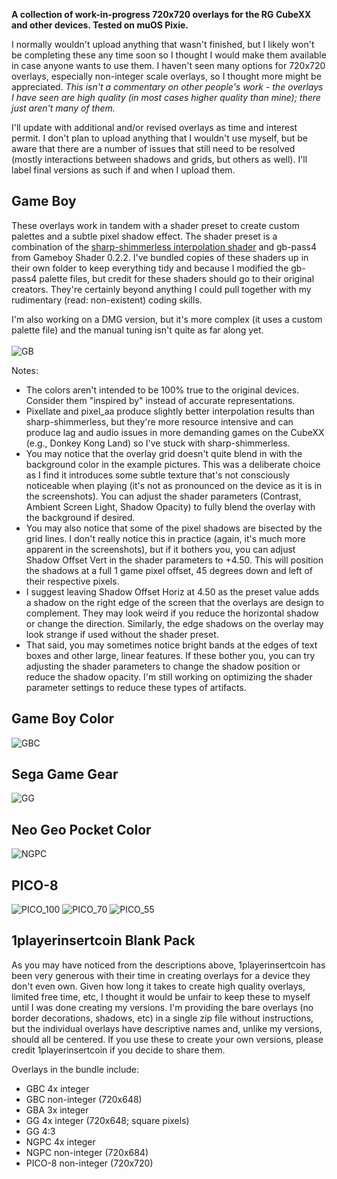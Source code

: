 **A collection of work-in-progress 720x720 overlays for the RG CubeXX and other devices. Tested on muOS Pixie.**

I normally wouldn't upload anything that wasn't finished, but I likely won't be completing these any time soon so I thought I would make them available in case anyone wants to use them. I haven't seen many options for 720x720 overlays, especially non-integer scale overlays, so I thought more might be appreciated. *This isn't a commentary on other people's work - the overlays I have seen are high quality (in most cases higher quality than mine); there just aren't many of them.*

I'll update with additional and/or revised overlays as time and interest permit. I don't plan to upload anything that I wouldn't use myself, but be aware that there are a number of issues that still need to be resolved (mostly interactions between shadows and grids, but others as well). I'll label final versions as such if and when I upload them.

## Game Boy
These overlays work in tandem with a shader preset to create custom palettes and a subtle pixel shadow effect. The shader preset is a combination of the [sharp-shimmerless interpolation shader](https://github.com/Woohyun-Kang/Sharp-Shimmerless-Shader) and gb-pass4 from Gameboy Shader 0.2.2. I've bundled copies of these shaders up in their own folder to keep everything tidy and because I modified the gb-pass4 palette files, but credit for these shaders should go to their original creators. They're certainly beyond anything I could pull together with my rudimentary (read: non-existent) coding skills.

I'm also working on a DMG version, but it's more complex (it uses a custom palette file) and the manual tuning isn't quite as far along yet.<br><br> 
![GB](https://github.com/user-attachments/assets/798751c6-59b0-4263-8d64-3cc3910cdcc3)

Notes:
- The colors aren't intended to be 100% true to the original devices. Consider them "inspired by" instead of accurate representations.  
- Pixellate and pixel_aa produce slightly better interpolation results than sharp-shimmerless, but they're more resource intensive and can produce lag and audio issues in more demanding games on the CubeXX (e.g., Donkey Kong Land) so I've stuck with sharp-shimmerless.
- You may notice that the overlay grid doesn't quite blend in with the background color in the example pictures. This was a deliberate choice as I find it introduces some subtle texture that's not consciously noticeable when playing (it's not as pronounced on the device as it is in the screenshots). You can adjust the shader parameters (Contrast, Ambient Screen Light, Shadow Opacity) to fully blend the overlay with the background if desired.
- You may also notice that some of the pixel shadows are bisected by the grid lines. I don't really notice this in practice (again, it's much more apparent in the screenshots), but if it bothers you, you can adjust Shadow Offset Vert in the shader parameters to +4.50. This will position the shadows at a full 1 game pixel offset, 45 degrees down and left of their respective pixels.
- I suggest leaving Shadow Offset Horiz at 4.50 as the preset value adds a shadow on the right edge of the screen that the overlays are design to complement. They may look weird if you reduce the horizontal shadow or change the direction. Similarly, the edge shadows on the overlay may look strange if used without the shader preset.
- That said, you may sometimes notice bright bands at the edges of text boxes and other large, linear features. If these bother you, you can try adjusting the shader parameters to change the shadow position or reduce the shadow opacity. I'm still working on optimizing the shader parameter settings to reduce these types of artifacts.

## Game Boy Color
![GBC](https://github.com/user-attachments/assets/880701cc-ed7e-4917-a938-50da715529c5)

## Sega Game Gear
![GG](https://github.com/user-attachments/assets/092f76a3-0859-4c02-8eac-46aeae164139)

## Neo Geo Pocket Color
![NGPC](https://github.com/user-attachments/assets/e7a4704b-a2f8-406e-80b8-43b5302c500c)

## PICO-8
![PICO_100](https://github.com/user-attachments/assets/b1ca6ccd-bc3d-493f-b66e-56e6539c4d89)
![PICO_70](https://github.com/user-attachments/assets/5e01e7d4-ca2a-4a39-bb14-0a799299c2ae)
![PICO_55](https://github.com/user-attachments/assets/95c3d45c-9a4d-4274-9a36-e1a4f2f9a499)

## 1playerinsertcoin Blank Pack
As you may have noticed from the descriptions above, 1playerinsertcoin has been very generous with their time in creating overlays for a device they don't even own. Given how long it takes to create high quality overlays, limited free time, etc, I thought it would be unfair to keep these to myself until I was done creating my versions. I'm providing the bare overlays (no border decorations, shadows, etc) in a single zip file without instructions, but the individual overlays have descriptive names and, unlike my versions, should all be centered. If you use these to create your own versions, please credit 1playerinsertcoin if you decide to share them.

Overlays in the bundle include:
- GBC 4x integer
- GBC non-integer (720x648)
- GBA 3x integer
- GG 4x integer (720x648; square pixels)
- GG 4:3
- NGPC 4x integer
- NGPC non-integer (720x684)
- PICO-8 non-integer (720x720)

